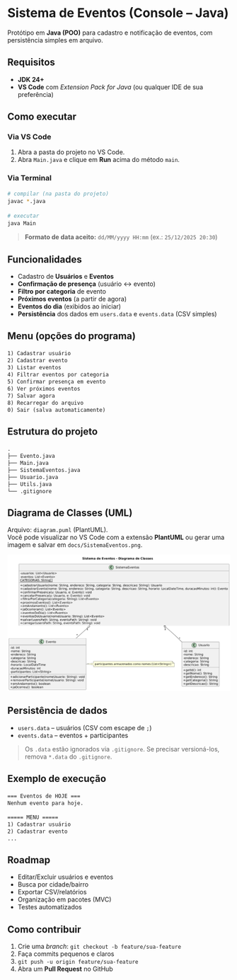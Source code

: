 # Sistema de Eventos (Console – Java)

Protótipo em **Java (POO)** para cadastro e notificação de eventos, com persistência simples em arquivo.

## Requisitos
- **JDK 24+**
- **VS Code** com *Extension Pack for Java* (ou qualquer IDE de sua preferência)

## Como executar

### Via VS Code
1. Abra a pasta do projeto no VS Code.
2. Abra `Main.java` e clique em **Run** acima do método `main`.

### Via Terminal
```bash
# compilar (na pasta do projeto)
javac *.java

# executar
java Main
```

> **Formato de data aceito:** `dd/MM/yyyy HH:mm` (ex.: `25/12/2025 20:30`)

## Funcionalidades
- Cadastro de **Usuários** e **Eventos**
- **Confirmação de presença** (usuário ↔ evento)
- **Filtro por categoria** de evento
- **Próximos eventos** (a partir de agora)
- **Eventos do dia** (exibidos ao iniciar)
- **Persistência** dos dados em `users.data` e `events.data` (CSV simples)

## Menu (opções do programa)
```
1) Cadastrar usuário
2) Cadastrar evento
3) Listar eventos
4) Filtrar eventos por categoria
5) Confirmar presença em evento
6) Ver próximos eventos
7) Salvar agora
8) Recarregar do arquivo
0) Sair (salva automaticamente)
```

## Estrutura do projeto
```
.
├── Evento.java
├── Main.java
├── SistemaEventos.java
├── Usuario.java
├── Utils.java
└── .gitignore
```
## Diagrama de Classes (UML)
Arquivo: `diagram.puml` (PlantUML).  
Você pode visualizar no VS Code com a extensão **PlantUML** ou gerar uma imagem e salvar em `docs/SistemaEventos.png`.

![UML](docs/SistemaEventos.png)


## Persistência de dados
- `users.data` – usuários (CSV com escape de `;`)
- `events.data` – eventos + participantes  
> Os `.data` estão ignorados via `.gitignore`. Se precisar versioná-los, remova `*.data` do `.gitignore`.

## Exemplo de execução
```text
=== Eventos de HOJE ===
Nenhum evento para hoje.

===== MENU =====
1) Cadastrar usuário
2) Cadastrar evento
...
```

## Roadmap
- Editar/Excluir usuários e eventos
- Busca por cidade/bairro
- Exportar CSV/relatórios
- Organização em pacotes (MVC)
- Testes automatizados

## Como contribuir
1. Crie uma *branch*: `git checkout -b feature/sua-feature`
2. Faça commits pequenos e claros
3. `git push -u origin feature/sua-feature`
4. Abra um **Pull Request** no GitHub
